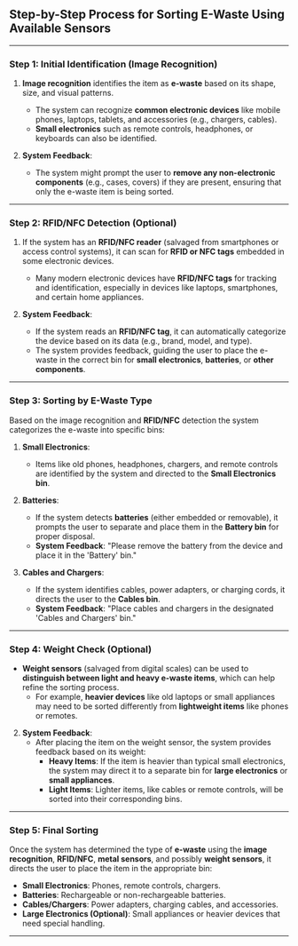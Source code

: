 ## **Step-by-Step Process for Sorting E-Waste Using Available Sensors**

---

### **Step 1: Initial Identification (Image Recognition)**

1. **Image recognition** identifies the item as **e-waste** based on its shape, size, and visual patterns.
   - The system can recognize **common electronic devices** like mobile phones, laptops, tablets, and accessories (e.g., chargers, cables).
   - **Small electronics** such as remote controls, headphones, or keyboards can also be identified.

2. **System Feedback**:
   - The system might prompt the user to **remove any non-electronic components** (e.g., cases, covers) if they are present, ensuring that only the e-waste item is being sorted.

---

### **Step 2: RFID/NFC Detection (Optional)**

1. If the system has an **RFID/NFC reader** (salvaged from smartphones or access control systems), it can scan for **RFID or NFC tags** embedded in some electronic devices.
   - Many modern electronic devices have **RFID/NFC tags** for tracking and identification, especially in devices like laptops, smartphones, and certain home appliances.

2. **System Feedback**:
   - If the system reads an **RFID/NFC tag**, it can automatically categorize the device based on its data (e.g., brand, model, and type).
   - The system provides feedback, guiding the user to place the e-waste in the correct bin for **small electronics**, **batteries**, or **other components**.

---

### **Step 3: Sorting by E-Waste Type**

Based on the image recognition and **RFID/NFC** detection the system categorizes the e-waste into specific bins:

1. **Small Electronics**:
   - Items like old phones, headphones, chargers, and remote controls are identified by the system and directed to the **Small Electronics bin**.
   
2. **Batteries**:
   - If the system detects **batteries** (either embedded or removable), it prompts the user to separate and place them in the **Battery bin** for proper disposal.
   - **System Feedback**: "Please remove the battery from the device and place it in the 'Battery' bin."

3. **Cables and Chargers**:
   - If the system identifies cables, power adapters, or charging cords, it directs the user to the **Cables bin**.
   - **System Feedback**: "Place cables and chargers in the designated 'Cables and Chargers' bin."

---

### **Step 4: Weight Check (Optional)**

- **Weight sensors** (salvaged from digital scales) can be used to **distinguish between light and heavy e-waste items**, which can help refine the sorting process.
   - For example, **heavier devices** like old laptops or small appliances may need to be sorted differently from **lightweight items** like phones or remotes.

2. **System Feedback**:
   - After placing the item on the weight sensor, the system provides feedback based on its weight:
     - **Heavy Items**: If the item is heavier than typical small electronics, the system may direct it to a separate bin for **large electronics** or **small appliances**.
     - **Light Items**: Lighter items, like cables or remote controls, will be sorted into their corresponding bins.

---

### **Step 5: Final Sorting**

Once the system has determined the type of **e-waste** using the **image recognition**, **RFID/NFC**, **metal sensors**, and possibly **weight sensors**, it directs the user to place the item in the appropriate bin:
   - **Small Electronics**: Phones, remote controls, chargers.
   - **Batteries**: Rechargeable or non-rechargeable batteries.
   - **Cables/Chargers**: Power adapters, charging cables, and accessories.
   - **Large Electronics (Optional)**: Small appliances or heavier devices that need special handling.

---